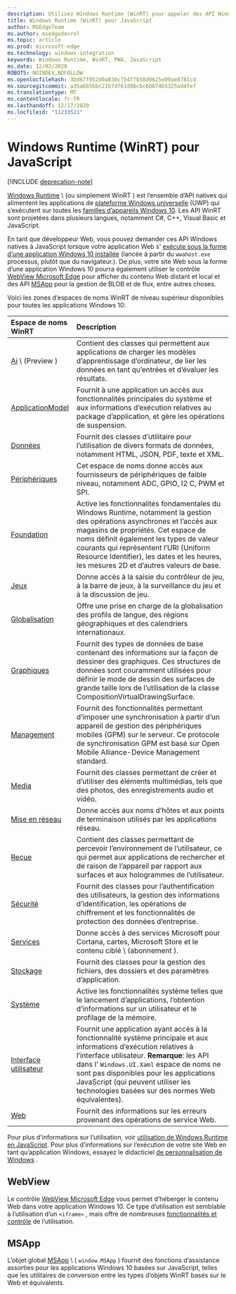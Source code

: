 ```yaml
---
description: Utilisez Windows Runtime (WinRT) pour appeler des API Windows natives à partir de votre application JavaScript.
title: Windows Runtime (WinRT) pour JavaScript
author: MSEdgeTeam
ms.author: msedgedevrel
ms.topic: article
ms.prod: microsoft-edge
ms.technology: windows-integration
keywords: Windows Runtime, WinRT, PWA, JavaScript
ms.date: 12/02/2020
ROBOTS: NOINDEX,NOFOLLOW
ms.openlocfilehash: 3bd67f052d0a836c754f7b58d0625e09ae8781cd
ms.sourcegitcommit: a35a6b5bbc21b7df61d08cbc6b074b5325ad4fef
ms.translationtype: MT
ms.contentlocale: fr-FR
ms.lasthandoff: 12/17/2020
ms.locfileid: "11233521"
---
```

# Windows Runtime (WinRT) pour JavaScript  

[!INCLUDE [deprecation-note](../includes/legacy-edge-note.md)]  

[Windows Runtime](/windows/uwp/get-started/universal-application-platform-guide#how-the-universal-windows-platform-relates-to-windows-runtime-apis) \ (ou simplement WinRT \) est l’ensemble d’API natives qui alimentent les applications de [plateforme Windows universelle](/windows/uwp/get-started/universal-application-platform-guide) (UWP) qui s’exécutent sur toutes les [familles d’appareils Windows 10](/uwp/extension-sdks/device-families-overview).  Les API WinRT sont projetées dans plusieurs langues, notamment C#, C++, Visual Basic et JavaScript.  

En tant que développeur Web, vous pouvez demander ces API Windows natives à JavaScript lorsque votre application Web s' [exécute sous la forme d’une application Windows 10 installée](../progressive-web-apps/windows-features.md#set-up-and-run-your-universal-windows-app) (lancée à partir du `wwahost.exe` processus, plutôt que du navigateur.).  De plus, votre site Web sous la forme d’une application Windows 10 pourra également utiliser le contrôle [WebView Microsoft Edge](#webview) pour afficher du contenu Web distant et local et des API [MSApp](#msapp) pour la gestion de BLOB et de flux, entre autres choses.  

Voici les zones d’espaces de noms WinRT de niveau supérieur disponibles pour toutes les applications Windows 10:  

| Espace de noms WinRT | Description |  
|:--- |:--- |  
| [Ai](/uwp/api/windows.AI.MachineLearning.Preview) \ (Preview \) | Contient des classes qui permettent aux applications de charger les modèles d’apprentissage d’ordinateur, de lier les données en tant qu’entrées et d’évaluer les résultats.  |  
| [ApplicationModel](/uwp/api/windows.applicationmodel) | Fournit à une application un accès aux fonctionnalités principales du système et aux informations d’exécution relatives au package d’application, et gère les opérations de suspension.  |  
| [Données](/uwp/api/windows.data.html) | Fournit des classes d’utilitaire pour l’utilisation de divers formats de données, notamment HTML, JSON, PDF, texte et XML.  |  
| [Périphériques](/uwp/api/windows.devices) | Cet espace de noms donne accès aux fournisseurs de périphériques de faible niveau, notamment ADC, GPIO, I2 C, PWM et SPI.  |  
| [Foundation](/uwp/api/windows.foundation) | Active les fonctionnalités fondamentales du Windows Runtime, notamment la gestion des opérations asynchrones et l’accès aux magasins de propriétés.  Cet espace de noms définit également les types de valeur courants qui représentent l’URI (Uniform Resource Identifier), les dates et les heures, les mesures 2D et d’autres valeurs de base.  |  
| [Jeux](/uwp/api/windows.gaming.input) |Donne accès à la saisie du contrôleur de jeu, à la barre de jeux, à la surveillance du jeu et à la discussion de jeu.  |  
| [Globalisation](/uwp/api/windows.globalization) | Offre une prise en charge de la globalisation des profils de langue, des régions géographiques et des calendriers internationaux.  |  
| [Graphiques](/uwp/api/windows.graphics) | Fournit des types de données de base contenant des informations sur la façon de dessiner des graphiques.  Ces structures de données sont couramment utilisées pour définir le mode de dessin des surfaces de grande taille lors de l’utilisation de la classe CompositionVirtualDrawingSurface.  |  
| [Management](/uwp/api/windows.management) | Fournit des fonctionnalités permettant d’imposer une synchronisation à partir d’un appareil de gestion des périphériques mobiles (GPM) sur le serveur.  Ce protocole de synchronisation GPM est basé sur Open Mobile Alliance-Device Management standard.  |  
| [Media](/uwp/api/windows.media) | Fournit des classes permettant de créer et d’utiliser des éléments multimédias, tels que des photos, des enregistrements audio et vidéo.  |  
| [Mise en réseau](/uwp/api/windows.networking) | Donne accès aux noms d’hôtes et aux points de terminaison utilisés par les applications réseau.  |  
| [Reçue](/uwp/api/windows.perception) | Contient des classes permettant de percevoir l’environnement de l’utilisateur, ce qui permet aux applications de rechercher et de raison de l’appareil par rapport aux surfaces et aux hologrammes de l’utilisateur.  |  
| [Sécurité](/uwp/api/windows.security.authentication.identity) | Fournit des classes pour l’authentification des utilisateurs, la gestion des informations d’identification, les opérations de chiffrement et les fonctionnalités de protection des données d’entreprise.  |  
| [Services](/uwp/api/windows.services.cortana) | Donne accès à des services Microsoft pour Cortana, cartes, Microsoft Store et le contenu ciblé \ (abonnement \).  |  
| [Stockage](/uwp/api/windows.storage) | Fournit des classes pour la gestion des fichiers, des dossiers et des paramètres d’application.  |  
| [Système](/uwp/api/windows.system) | Active les fonctionnalités système telles que le lancement d’applications, l’obtention d’informations sur un utilisateur et le profilage de la mémoire.  |  
| [Interface utilisateur](/uwp/api/windows.ui) | Fournit une application ayant accès à la fonctionnalité système principale et aux informations d’exécution relatives à l’interface utilisateur.  **Remarque**: les API dans l' `Windows.UI.Xaml` espace de noms ne sont pas disponibles pour les applications JavaScript (qui peuvent utiliser les technologies basées sur des normes Web équivalentes).  |  
| [Web](/uwp/api/windows.web) | Fournit des informations sur les erreurs provenant des opérations de service Web.  |  

Pour plus d’informations sur l’utilisation, voir [utilisation de Windows Runtime en JavaScript](./using-the-windows-runtime-in-javascript.md).  Pour plus d’informations sur l’exécution de votre site Web en tant qu’application Windows, essayez le didacticiel [de personnalisation de Windows](../progressive-web-apps/windows-features.md) .  

## WebView  

Le contrôle [WebView Microsoft Edge](../hosting/webview/index.md) vous permet d’héberger le contenu Web dans votre application Windows 10.  Ce type d’utilisation est semblable à l’utilisation d’un `<iframe>` , mais offre de nombreuses [fonctionnalités et contrôle](../hosting/webview/index.md#webview-versus-iframe) de l’utilisation.  

## MSApp  

L’objet global [MSApp](./reference/msapp.md) \ ( `window.MSApp` \) fournit des fonctions d’assistance assorties pour les applications Windows 10 basées sur JavaScript, telles que les utilitaires de conversion entre les types d’objets WinRT basés sur le Web et équivalents.  
